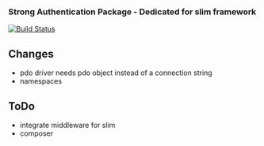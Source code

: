 ### Strong Authentication Package - Dedicated for slim framework

[![Build Status](https://travis-ci.org/jwest/Strong.png?branch=master)](https://travis-ci.org/jwest/Strong)

## Changes
- pdo driver needs pdo object instead of a connection string
- namespaces

## ToDo
- integrate middleware for slim
- composer
